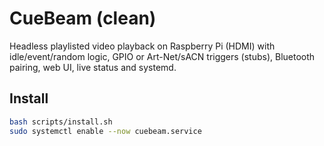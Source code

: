 # CueBeam (clean)

Headless playlisted video playback on Raspberry Pi (HDMI) with idle/event/random logic,
GPIO or Art-Net/sACN triggers (stubs), Bluetooth pairing, web UI, live status and systemd.

## Install

```bash
bash scripts/install.sh
sudo systemctl enable --now cuebeam.service
```

